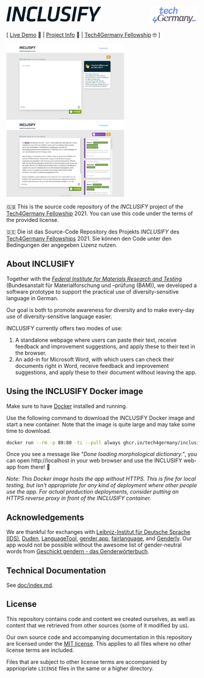 <h1><img alt="INCLUSIFY logo" height="40" src="./react-ui/src/common/icons/inclusify-logo.svg"><img alt="Tech4Germany logo" height="45" src="./doc/images/tech4germany-logo.png" align="right"></h1>

[ [Live Demo](https://inclusify.tech.4germany.org/) 🚀 | [Project Info](https://tech.4germany.org/project/diversitaetssensible-sprache-bam/) 💁 | [Tech4Germany Fellowship][t4g] 🤓 ]

<a href="./doc/images/screenshot-inclusify-welcome-page.png"><img alt="INCLUSIFY start screen" height="200" src="./doc/images/screenshot-inclusify-welcome-page.png"></a>
<a href="./doc/images/screenshot-inclusify-with-results.png"><img alt="INCLUSIFY with results" height="200" src="./doc/images/screenshot-inclusify-with-results.png"></a>

🇬🇧 This is the source code repository of the _INCLUSIFY_ project of the [Tech4Germany Fellowship][t4g] 2021.
You can use this code under the terms of the provided license.

🇩🇪 Die ist das Source-Code Repository des Projekts _INCLUSIFY_ des [Tech4Germany Fellowships][t4g] 2021.
Sie können den Code unter den Bedingungen der angegeben Lizenz nutzen.

[t4g]: https://tech.4germany.org/

## About INCLUSIFY

Together with the [_Federal Institute for Materials Research and Testing_](https://www.bam.de/) (Bundesanstalt für Materialforschung und –prüfung (BAM)), we developed a software prototype to support the practical use of diversity-sensitive language in German.

Our goal is both to promote awareness for diversity and to make every-day use of diversity-sensitive language easier.

INCLUSIFY currently offers two modes of use:

1. A standalone webpage where users can paste their text, receive feedback and improvement suggestions, and apply these to their text in the browser.
2. An add-in for Microsoft Word, with which users can check their documents right in Word, receive feedback and improvement suggestions, and apply these to their document without leaving the app.

## Using the INCLUSIFY Docker image

Make sure to have [Docker](https://www.docker.com/) installed and running.

Use the following command to download the INCLUSIFY Docker image and start a new container. Note that the image is quite large and may take some time to download.

```sh
docker run --rm -p 80:80 -ti --pull always ghcr.io/tech4germany/inclusify-app:latest
```

Once you see a message like _"Done loading morphological dictionary."_, you can open http://localhost in your web browser and use the INCLUSIFY web-app from there! 🥳

_Note: This Docker image hosts the app without HTTPS. This is fine for local testing, but isn't appropriate for any kind of deployment where other people use the app. For actual production deployments, consider putting an HTTPS reverse proxy in front of the INCLUSIFY container._

## Acknowledgements

We are thankful for exchanges with [Leibniz-Institut für Deutsche Sprache (IDS)](https://www.ids-mannheim.de/en/), [Duden](https://www.duden.de/), [LanguageTool](https://languagetool.org/de), [gender app](https://genderapp.org/), [fairlanguage](https://fairlanguage.com/), and [Genderly](https://prototypefund.de/project/genderly/). Our app would not be possible without the awesome list of gender-neutral words from [Geschickt gendern - das Genderwörterbuch](https://geschicktgendern.de/).

## Technical Documentation

See [doc/index.md](./doc/index.md).

## License

This repository contains code and content we created ourselves, as well as content that we retrieved from other sources (some of it modified by us).

Our own source code and accompanying documentation in this repository are licensed under the [MIT license](./LICENSE). This applies to all files where no other license terms are included.

Files that are subject to other license terms are accompanied by appriopriate `LICENSE` files in the same or a higher directory.
